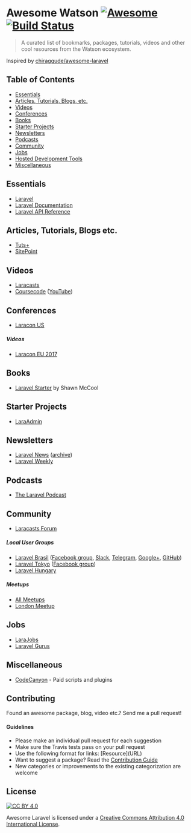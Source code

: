 # Awesome Watson [![Awesome](https://cdn.rawgit.com/sindresorhus/awesome/d7305f38d29fed78fa85652e3a63e154dd8e8829/media/badge.svg)](https://github.com/sindresorhus/awesome) [![Build Status](https://api.travis-ci.org/carlosalan/awesome-watson.svg?branch=master)](https://travis-ci.org/carlosalan/awesome-watson)

> A curated list of bookmarks, packages, tutorials, videos and other cool resources from the Watson ecosystem.

Inspired by [chiraggude/awesome-laravel](https://github.com/chiraggude/awesome-laravel)

## Table of Contents

- [Essentials](#essentials)
- [Articles, Tutorials, Blogs, etc.](#articles-tutorials-blogs-etc)
- [Videos](#videos)
- [Conferences](#conferences)
- [Books](#books)
- [Starter Projects](#starter-projects)
- [Newsletters](#newsletters)
- [Podcasts](#podcasts)
- [Community](#community)
- [Jobs](#jobs)
- [Hosted Development Tools](#hosted-development-tools)
- [Miscellaneous](#miscellaneous)

## Essentials

* [Laravel](https://laravel.com)
* [Laravel Documentation](https://laravel.com)
* [Laravel API Reference](https://laravel.com)

## Articles, Tutorials, Blogs etc.

* [Tuts+](https://laravel.com)
* [SitePoint](https://laravel.com)

## Videos

* [Laracasts](https://laravel.com)
* [Coursecode](https://laravel.com) ([YouTube](https://laravel.com))

## Conferences

* [Laracon US](https://laravel.com)

##### Videos

* [Laracon EU 2017](https://laravel.com)

## Books

* [Laravel Starter](https://laravel.com) by Shawn McCool

## Starter Projects

* [LaraAdmin](https://laravel.com)

## Newsletters

* [Laravel News](https://laravel.com) ([archive](https://laravel.com))
* [Laravel Weekly](https://laravel.com)

## Podcasts

* [The Laravel Podcast](https://laravel.com)

## Community

* [Laracasts Forum](https://laravel.com)

##### Local User Groups

* [Laravel Brasil](https://laravel.com) ([Facebook group](https://laravel.com), [Slack](https://laravel.com), [Telegram](https://laravel.com), [Google+](https://laravel.com), [GitHub](https://laravel.com))
* [Laravel Tokyo](https://laravel.com) ([Facebook group](https://laravel.com))
* [Laravel Hungary](https://laravel.com)

##### Meetups

* [All Meetups](https://laravel.com)
* [London Meetup](https://laravel.com)

## Jobs

* [LaraJobs](https://laravel.com)
* [Laravel Gurus](https://laravel.com)

## Miscellaneous

* [CodeCanyon](https://laravel.com) - Paid scripts and plugins

## Contributing

Found an awesome package, blog, video etc.? Send me a pull request!

#### Guidelines

* Please make an individual pull request for each suggestion
* Make sure the Travis tests pass on your pull request
* Use the following format for links: \[Resource\]\(URL\)
* Want to suggest a package? Read the [Contribution Guide](https://github.com/chiraggude/awesome-laravel/blob/master/CONTRIBUTING.md)
* New categories or improvements to the existing categorization are welcome

## License

[![CC BY 4.0](https://licensebuttons.net/l/by/4.0/88x31.png)](https://creativecommons.org/licenses/by/4.0/)

Awesome Laravel is licensed under a  [Creative Commons Attribution 4.0 International License](https://creativecommons.org/licenses/by/4.0/).
